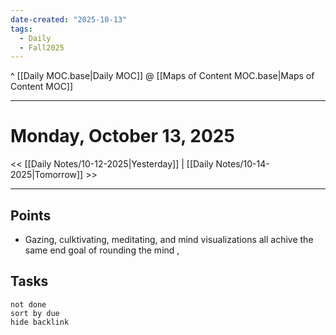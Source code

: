 ```yaml
---
date-created: "2025-10-13"
tags:
  - Daily
  - Fall2025
---
```

^ [[Daily MOC.base|Daily MOC]]
@ [[Maps of Content MOC.base|Maps of Content MOC]]

---
# Monday, October 13, 2025
<< [[Daily Notes/10-12-2025|Yesterday]] | [[Daily Notes/10-14-2025|Tomorrow]] >>

---
## Points
- Gazing, culktivating, meditating, and mind visualizations all achive the same end goal of rounding the mind ,

## Tasks
```tasks
not done
sort by due
hide backlink
```
